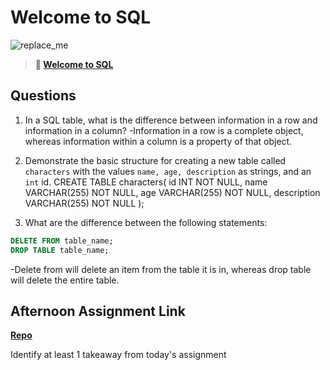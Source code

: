 # Welcome to SQL

![replace_me](https://codeworks.blob.core.windows.net/public/assets/img/illustrations/placeholder.svg)

> **📖 [Welcome to SQL](https://codeworksacademy.com/fs-student-guide/resources/wk11/01-MySQL-GettingStarted)**

## Questions

1. In a SQL table, what is the difference between information in a row and information in a column?
  -Information in a row is a complete object, whereas information within a column is a property of that object. 

2. Demonstrate the basic structure for creating a new table called `characters` with the values `name, age, description` as strings, and an `int` id.
  CREATE TABLE characters(
  id INT NOT NULL,
  name VARCHAR(255) NOT NULL,
  age VARCHAR(255) NOT NULL,
  description VARCHAR(255) NOT NULL
);


3. What are the difference between the following statements: 
```sql
DELETE FROM table_name;
DROP TABLE table_name;
```
  -Delete from will delete an item from the table it is in, whereas drop table will delete the entire table. 

## Afternoon Assignment Link

**[Repo](https://github.com/dustinbates/<ASSIGNMENT_REPO>)**

Identify at least 1 takeaway from today's assignment
